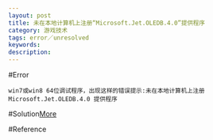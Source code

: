 ```yaml
---
layout: post
title: 未在本地计算机上注册“Microsoft.Jet.OLEDB.4.0”提供程序
category: 游戏技术
tags: error／unresolved
keywords: 
description: 
---
```


#Error

```
win7或win8 64位调试程序，出现这样的错误提示:未在本地计算机上注册 Microsoft.Jet.OLEDB.4.0 提供程序
```
#Solution[More](http://www.mycodes.net/78/6296.htm)


#Reference